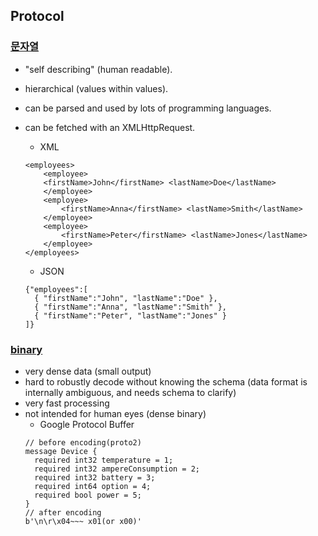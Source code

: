 ## Protocol

### [문자열](https://www.w3schools.com/js/js_json_xml.asp)
 - "self describing" (human readable).
 - hierarchical (values within values).
 - can be parsed and used by lots of programming languages.
 - can be fetched with an XMLHttpRequest.
    - XML 
    ```
    <employees>
        <employee>
        <firstName>John</firstName> <lastName>Doe</lastName>
        </employee>
        <employee>
            <firstName>Anna</firstName> <lastName>Smith</lastName>
        </employee>
        <employee>
            <firstName>Peter</firstName> <lastName>Jones</lastName>
        </employee>
    </employees>
    ```

    - JSON 
    ```
    {"employees":[
      { "firstName":"John", "lastName":"Doe" },
      { "firstName":"Anna", "lastName":"Smith" },
      { "firstName":"Peter", "lastName":"Jones" }
    ]}
    ```
### [binary](https://stackoverflow.com/questions/14028293/google-protocol-buffers-vs-json-vs-xml/14029040#14029040)
  - very dense data (small output)
  - hard to robustly decode without knowing the schema (data format is internally ambiguous, and needs schema to clarify)
  - very fast processing
  - not intended for human eyes (dense binary)
    - Google Protocol Buffer
    ```
    // before encoding(proto2)
    message Device {
      required int32 temperature = 1;
      required int32 ampereConsumption = 2;
      required int32 battery = 3;
      required int64 option = 4;
      required bool power = 5;
    }
    // after encoding
    b'\n\r\x04~~~ x01(or x00)'
    ```